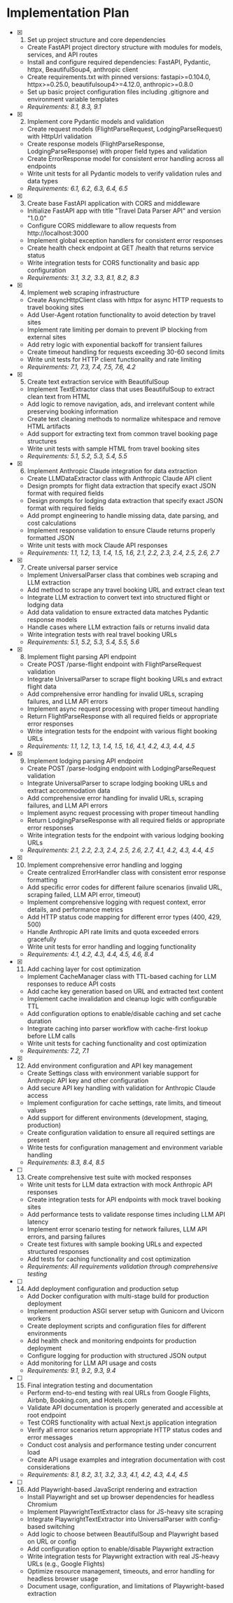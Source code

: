 # Implementation Plan

- [x] 1. Set up project structure and core dependencies
  - Create FastAPI project directory structure with modules for models, services, and API routes
  - Install and configure required dependencies: FastAPI, Pydantic, httpx, BeautifulSoup4, anthropic client
  - Create requirements.txt with pinned versions: fastapi>=0.104.0, httpx>=0.25.0, beautifulsoup4>=4.12.0, anthropic>=0.8.0
  - Set up basic project configuration files including .gitignore and environment variable templates
  - _Requirements: 8.1, 8.3, 9.1_

- [x] 2. Implement core Pydantic models and validation
  - Create request models (FlightParseRequest, LodgingParseRequest) with HttpUrl validation
  - Create response models (FlightParseResponse, LodgingParseResponse) with proper field types and validation
  - Create ErrorResponse model for consistent error handling across all endpoints
  - Write unit tests for all Pydantic models to verify validation rules and data types
  - _Requirements: 6.1, 6.2, 6.3, 6.4, 6.5_

- [x] 3. Create base FastAPI application with CORS and middleware
  - Initialize FastAPI app with title "Travel Data Parser API" and version "1.0.0"
  - Configure CORS middleware to allow requests from http://localhost:3000
  - Implement global exception handlers for consistent error responses
  - Create health check endpoint at GET /health that returns service status
  - Write integration tests for CORS functionality and basic app configuration
  - _Requirements: 3.1, 3.2, 3.3, 8.1, 8.2, 8.3_

- [x] 4. Implement web scraping infrastructure
  - Create AsyncHttpClient class with httpx for async HTTP requests to travel booking sites
  - Add User-Agent rotation functionality to avoid detection by travel sites
  - Implement rate limiting per domain to prevent IP blocking from external sites
  - Add retry logic with exponential backoff for transient failures
  - Create timeout handling for requests exceeding 30-60 second limits
  - Write unit tests for HTTP client functionality and rate limiting
  - _Requirements: 7.1, 7.3, 7.4, 7.5, 7.6, 4.2_

- [x] 5. Create text extraction service with BeautifulSoup
  - Implement TextExtractor class that uses BeautifulSoup to extract clean text from HTML
  - Add logic to remove navigation, ads, and irrelevant content while preserving booking information
  - Create text cleaning methods to normalize whitespace and remove HTML artifacts
  - Add support for extracting text from common travel booking page structures
  - Write unit tests with sample HTML from travel booking sites
  - _Requirements: 5.1, 5.2, 5.3, 5.4, 5.5_

- [x] 6. Implement Anthropic Claude integration for data extraction
  - Create LLMDataExtractor class with Anthropic Claude API client
  - Design prompts for flight data extraction that specify exact JSON format with required fields
  - Design prompts for lodging data extraction that specify exact JSON format with required fields
  - Add prompt engineering to handle missing data, date parsing, and cost calculations
  - Implement response validation to ensure Claude returns properly formatted JSON
  - Write unit tests with mock Claude API responses
  - _Requirements: 1.1, 1.2, 1.3, 1.4, 1.5, 1.6, 2.1, 2.2, 2.3, 2.4, 2.5, 2.6, 2.7_

- [x] 7. Create universal parser service
  - Implement UniversalParser class that combines web scraping and LLM extraction
  - Add method to scrape any travel booking URL and extract clean text
  - Integrate LLM extraction to convert text into structured flight or lodging data
  - Add data validation to ensure extracted data matches Pydantic response models
  - Handle cases where LLM extraction fails or returns invalid data
  - Write integration tests with real travel booking URLs
  - _Requirements: 5.1, 5.2, 5.3, 5.4, 5.5, 5.6_

- [x] 8. Implement flight parsing API endpoint
  - Create POST /parse-flight endpoint with FlightParseRequest validation
  - Integrate UniversalParser to scrape flight booking URLs and extract flight data
  - Add comprehensive error handling for invalid URLs, scraping failures, and LLM API errors
  - Implement async request processing with proper timeout handling
  - Return FlightParseResponse with all required fields or appropriate error responses
  - Write integration tests for the endpoint with various flight booking URLs
  - _Requirements: 1.1, 1.2, 1.3, 1.4, 1.5, 1.6, 4.1, 4.2, 4.3, 4.4, 4.5_

- [x] 9. Implement lodging parsing API endpoint
  - Create POST /parse-lodging endpoint with LodgingParseRequest validation
  - Integrate UniversalParser to scrape lodging booking URLs and extract accommodation data
  - Add comprehensive error handling for invalid URLs, scraping failures, and LLM API errors
  - Implement async request processing with proper timeout handling
  - Return LodgingParseResponse with all required fields or appropriate error responses
  - Write integration tests for the endpoint with various lodging booking URLs
  - _Requirements: 2.1, 2.2, 2.3, 2.4, 2.5, 2.6, 2.7, 4.1, 4.2, 4.3, 4.4, 4.5_

- [x] 10. Implement comprehensive error handling and logging
  - Create centralized ErrorHandler class with consistent error response formatting
  - Add specific error codes for different failure scenarios (invalid URL, scraping failed, LLM API error, timeout)
  - Implement comprehensive logging with request context, error details, and performance metrics
  - Add HTTP status code mapping for different error types (400, 429, 500)
  - Handle Anthropic API rate limits and quota exceeded errors gracefully
  - Write unit tests for error handling and logging functionality
  - _Requirements: 4.1, 4.2, 4.3, 4.4, 4.5, 4.6, 8.4_

- [x] 11. Add caching layer for cost optimization
  - Implement CacheManager class with TTL-based caching for LLM responses to reduce API costs
  - Add cache key generation based on URL and extracted text content
  - Implement cache invalidation and cleanup logic with configurable TTL
  - Add configuration options to enable/disable caching and set cache duration
  - Integrate caching into parser workflow with cache-first lookup before LLM calls
  - Write unit tests for caching functionality and cost optimization
  - _Requirements: 7.2, 7.1_

- [x] 12. Add environment configuration and API key management
  - Create Settings class with environment variable support for Anthropic API key and other configuration
  - Add secure API key handling with validation for Anthropic Claude access
  - Implement configuration for cache settings, rate limits, and timeout values
  - Add support for different environments (development, staging, production)
  - Create configuration validation to ensure all required settings are present
  - Write tests for configuration management and environment variable handling
  - _Requirements: 8.3, 8.4, 8.5_

- [ ] 13. Create comprehensive test suite with mocked responses
  - Write unit tests for LLM data extraction with mock Anthropic API responses
  - Create integration tests for API endpoints with mock travel booking sites
  - Add performance tests to validate response times including LLM API latency
  - Implement error scenario testing for network failures, LLM API errors, and parsing failures
  - Create test fixtures with sample booking URLs and expected structured responses
  - Add tests for caching functionality and cost optimization
  - _Requirements: All requirements validation through comprehensive testing_

- [ ] 14. Add deployment configuration and production setup
  - Add Docker configuration with multi-stage build for production deployment
  - Implement production ASGI server setup with Gunicorn and Uvicorn workers
  - Create deployment scripts and configuration files for different environments
  - Add health check and monitoring endpoints for production deployment
  - Configure logging for production with structured JSON output
  - Add monitoring for LLM API usage and costs
  - _Requirements: 9.1, 9.2, 9.3, 9.4_

- [ ] 15. Final integration testing and documentation
  - Perform end-to-end testing with real URLs from Google Flights, Airbnb, Booking.com, and Hotels.com
  - Validate API documentation is properly generated and accessible at root endpoint
  - Test CORS functionality with actual Next.js application integration
  - Verify all error scenarios return appropriate HTTP status codes and error messages
  - Conduct cost analysis and performance testing under concurrent load
  - Create API usage examples and integration documentation with cost considerations
  - _Requirements: 8.1, 8.2, 3.1, 3.2, 3.3, 4.1, 4.2, 4.3, 4.4, 4.5_

- [ ] 16. Add Playwright-based JavaScript rendering and extraction
  - Install Playwright and set up browser dependencies for headless Chromium
  - Implement PlaywrightTextExtractor class for JS-heavy site scraping
  - Integrate PlaywrightTextExtractor into UniversalParser with config-based switching
  - Add logic to choose between BeautifulSoup and Playwright based on URL or config
  - Add configuration option to enable/disable Playwright extraction
  - Write integration tests for Playwright extraction with real JS-heavy URLs (e.g., Google Flights)
  - Optimize resource management, timeouts, and error handling for headless browser usage
  - Document usage, configuration, and limitations of Playwright-based extraction